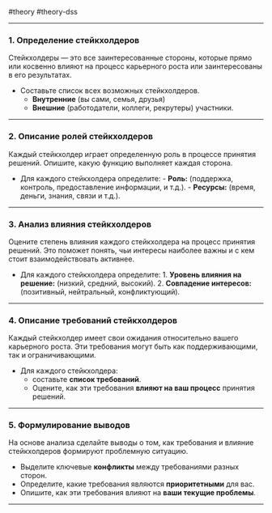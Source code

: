 #theory #theory-dss
 
---
### **1. Определение стейкхолдеров**
Стейкхолдеры — это все заинтересованные стороны, которые прямо или косвенно влияют на процесс карьерного роста или заинтересованы в его результатах.

- Составьте список всех возможных стейкхолдеров.
	- **Внутренние** (вы сами, семья, друзья)
	- **Внешние** (работодатели, коллеги, рекрутеры) участники.

---

### **2. Описание ролей стейкхолдеров**
Каждый стейкхолдер играет определенную роль в процессе принятия решений. Опишите, какую функцию выполняет каждая сторона.

- Для каждого стейкхолдера определите:
	  - **Роль:** (поддержка, контроль, предоставление информации, и т.д.).
	  - **Ресурсы:** (время, деньги, знания, связи и т.д.).

---

### **3. Анализ влияния стейкхолдеров**
Оцените степень влияния каждого стейкхолдера на процесс принятия решений. Это поможет понять, чьи интересы наиболее важны и с кем стоит взаимодействовать активнее.

- Для каждого стейкхолдера определите:
	  1. **Уровень влияния на решение:** (низкий, средний, высокий).
	  2. **Совпадение интересов:** (позитивный, нейтральный, конфликтующий).

---

### **4. Описание требований стейкхолдеров**
Каждый стейкхолдер имеет свои ожидания относительно вашего карьерного роста. Эти требования могут быть как поддерживающими, так и ограничивающими.
- Для каждого стейкхолдера: 
	- составьте **список требований**.
	- Оцените, как эти требования **влияют на ваш процесс** принятия решений.

---

### **5. Формулирование выводов**
На основе анализа сделайте выводы о том, как требования и влияние стейкхолдеров формируют проблемную ситуацию.

- Выделите ключевые **конфликты** между требованиями разных сторон.
- Определите, какие требования являются **приоритетными** для вас.
- Опишите, как эти требования влияют на **ваши текущие проблемы**.

---


